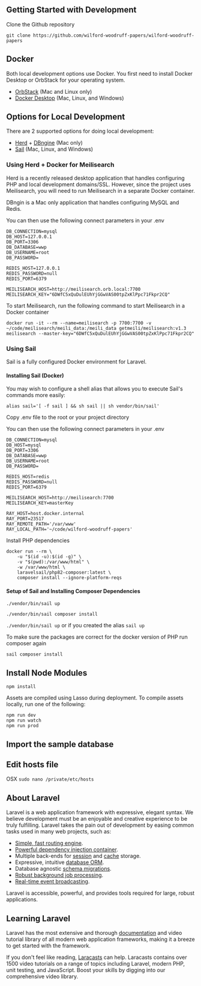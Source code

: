 <p align="center"><a href="https://wilfordwoodruffpapers.org/img/image-logo.png" width="400"></a></p>

## Getting Started with Development

Clone the Github repository

```git clone https://github.com/wilford-woodruff-papers/wilford-woodruff-papers```

## Docker

Both local development options use Docker. You first need to install Docker Desktop or OrbStack for your operating system.
 - [OrbStack](https://orbstack.dev/) (Mac and Linux only)
 - [Docker Desktop](https://www.docker.com/products/docker-desktop/) (Mac, Linux, and Windows)

## Options for Local Development
There are 2 supported options for doing local development: 
 - [Herd](https://herd.laravel.com/) + [DBngine](https://dbngin.com/) (Mac only)
 - [Sail](https://laravel.com/docs/10.x/sail) (Mac, Linux, and Windows)

### Using Herd + Docker for Meilisearch

Herd is a recently released desktop application that handles configuring PHP and local development domains/SSL. However, since the project uses Meilisearch, you will need to run Meilisearch in a separate Docker container. 

DBngin is a Mac only application that handles configuring MySQL and Redis.

You can then use the following connect parameters in your .env

```
DB_CONNECTION=mysql
DB_HOST=127.0.0.1
DB_PORT=3306
DB_DATABASE=wwp
DB_USERNAME=root
DB_PASSWORD=

REDIS_HOST=127.0.0.1
REDIS_PASSWORD=null
REDIS_PORT=6379

MEILISEARCH_HOST=http://meilisearch.orb.local:7700
MEILISEARCH_KEY="6DWfC5xQuDulEUhYjGGwVAS00tpZxKlPpc71Fkpr2CQ"
```

To start Meilisearch, run the following command to start Meilisearch in a Docker container

``` 
docker run -it --rm --name=meilisearch -p 7700:7700 -v ~/code/meilisearch/meili_data:/meili_data getmeili/meilisearch:v1.3 meilisearch --master-key="6DWfC5xQuDulEUhYjGGwVAS00tpZxKlPpc71Fkpr2CQ"
```

### Using Sail

Sail is a fully configured Docker environment for Laravel.

#### Installing Sail (Docker)

You may wish to configure a shell alias that allows you to execute Sail's commands more easily:

```alias sail='[ -f sail ] && sh sail || sh vendor/bin/sail'```

Copy .env file to the root or your project directory

You can then use the following connect parameters in your .env

```
DB_CONNECTION=mysql
DB_HOST=mysql
DB_PORT=3306
DB_DATABASE=wwp
DB_USERNAME=root
DB_PASSWORD=

REDIS_HOST=redis
REDIS_PASSWORD=null
REDIS_PORT=6379

MEILISEARCH_HOST=http://meilisearch:7700
MEILISEARCH_KEY=masterKey

RAY_HOST=host.docker.internal
RAY_PORT=23517
RAY_REMOTE_PATH='/var/www'
RAY_LOCAL_PATH='~/code/wilford-woodruff-papers'
```

Install PHP dependencies

```
docker run --rm \
    -u "$(id -u):$(id -g)" \
    -v "$(pwd):/var/www/html" \
    -w /var/www/html \
    laravelsail/php82-composer:latest \
    composer install --ignore-platform-reqs
```

#### Setup of Sail and Installing Composer Dependencies

```./vendor/bin/sail up```

```./vendor/bin/sail composer install```

```./vendor/bin/sail up``` or if you created the alias ```sail up```

To make sure the packages are correct for the docker version of PHP run composer again

```sail composer install```

## Install Node Modules

```npm install```

Assets are compiled using Lasso during deployment. To compile assets locally, run one of the following:

```
npm run dev
npm run watch
npm run prod
```

## Import the sample database


## Edit hosts file

OSX ```sudo nano /private/etc/hosts```


## About Laravel

Laravel is a web application framework with expressive, elegant syntax. We believe development must be an enjoyable and creative experience to be truly fulfilling. Laravel takes the pain out of development by easing common tasks used in many web projects, such as:

- [Simple, fast routing engine](https://laravel.com/docs/routing).
- [Powerful dependency injection container](https://laravel.com/docs/container).
- Multiple back-ends for [session](https://laravel.com/docs/session) and [cache](https://laravel.com/docs/cache) storage.
- Expressive, intuitive [database ORM](https://laravel.com/docs/eloquent).
- Database agnostic [schema migrations](https://laravel.com/docs/migrations).
- [Robust background job processing](https://laravel.com/docs/queues).
- [Real-time event broadcasting](https://laravel.com/docs/broadcasting).

Laravel is accessible, powerful, and provides tools required for large, robust applications.

## Learning Laravel

Laravel has the most extensive and thorough [documentation](https://laravel.com/docs) and video tutorial library of all modern web application frameworks, making it a breeze to get started with the framework.

If you don't feel like reading, [Laracasts](https://laracasts.com) can help. Laracasts contains over 1500 video tutorials on a range of topics including Laravel, modern PHP, unit testing, and JavaScript. Boost your skills by digging into our comprehensive video library.

